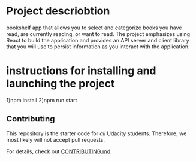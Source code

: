 # Project descriobtion
bookshelf app that allows you to select and categorize books you have read, are currently reading, or want to read. The project emphasizes using React to build the application and provides an API server and client library that you will use to persist information as you interact with the application.

# instructions for installing and launching the project 
 1)npm install 2)npm run start

## Contributing

This repository is the starter code for _all_ Udacity students. Therefore, we most likely will not accept pull requests.

For details, check out [CONTRIBUTING.md](CONTRIBUTING.md).
